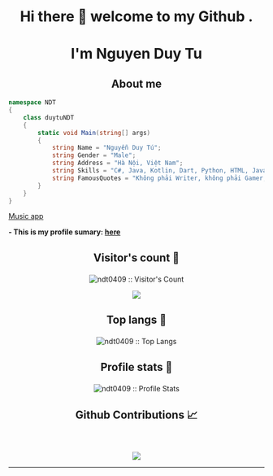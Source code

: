 <h1 align="center">Hi there 👋 welcome to my Github .</h1>
<h1 align="center">I'm Nguyen Duy Tu </h1>

<h2 align="center">About me</h2>

```C#
namespace NDT
{
    class duytuNDT
    {
        static void Main(string[] args)
        {
            string Name = "Nguyễn Duy Tú";
            string Gender = "Male";
            string Address = "Hà Nội, Việt Nam";
            string Skills = "C#, Java, Kotlin, Dart, Python, HTML, JavaScript";
            string FamousQuotes = "Không phải Writer, không phải Gamer,.. Chỉ là Programmer với cái bàn phím.";
        }
    }
}
```
[Music app](https://ndt0409.github.io/MusicApp)

**- This is my profile sumary: [here](https://profile-summary-for-github.com/user/ndt0409)**

## <p align="center">Visitor's count :eyes:</p>

<p align="center"><img src="https://profile-counter.glitch.me/{ndt0409}/count.svg" alt="ndt0409 :: Visitor's Count" /></p>

<p align='center'>
<img src="https://github-profile-trophy.vercel.app/?username=ndt0409&theme=tokyonight&row=2&column=4">
</p>

## <p align="center">Top langs :tongue:</p>

<p align="center"><img src="https://github-readme-stats.vercel.app/api/top-langs/?username=ndt0409&langs_count=10&theme=tokyonight&layout=compact" alt="ndt0409 :: Top Langs" /></p>

## <p align="center">Profile stats :musical_keyboard:</p>

<p align="center"><img src="https://github-readme-stats.vercel.app/api?username=ndt0409&show_icons=true&theme=tokyonight" alt="ndt0409 :: Profile Stats" /></p>

## <p align="center">Github Contributions 📈</p>
<br>
<p align='center'>
<img src="https://activity-graph.herokuapp.com/graph?username=ndt0409&theme=react-dark&hide_border=true">
<p>

<hr>
<br>

<!-- <p align="center"><img src="https://thumbs.gfycat.com/GoodnaturedFondGaur-size_restricted.gif" alt="Synthwave" height="300" width="500"></p> -->

